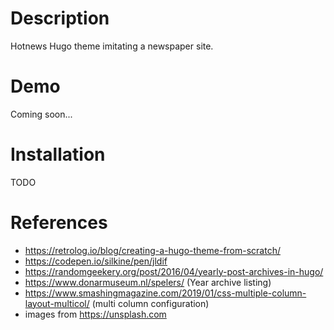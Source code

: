 # Description

Hotnews Hugo theme imitating a newspaper site.

# Demo

Coming soon...

# Installation

TODO

# References

- https://retrolog.io/blog/creating-a-hugo-theme-from-scratch/
- https://codepen.io/silkine/pen/jldif
- https://randomgeekery.org/post/2016/04/yearly-post-archives-in-hugo/
- https://www.donarmuseum.nl/spelers/ (Year archive listing)
- https://www.smashingmagazine.com/2019/01/css-multiple-column-layout-multicol/ (multi column configuration)
- images from https://unsplash.com

